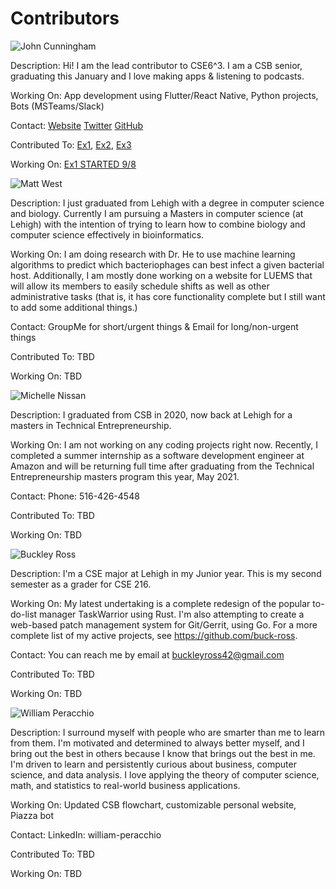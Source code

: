 # Contributors

![John Cunningham](https://i.ibb.co/KsrHKy8/1.png)

Description: Hi! I am the lead contributor to CSE6^3. I am a CSB senior, graduating this January and I love making apps & listening to podcasts.

Working On: App development using Flutter/React Native, Python projects, Bots (MSTeams/Slack)

Contact: [Website](www.johncunnigham.co) [Twitter](https://twitter.com/cunningham_code) [GitHub](https://github.com/cunningham-code)

Contributed To: [Ex1](https://github.com/cunningham-code), [Ex2](https://github.com/cunningham-code), [Ex3](https://github.com/cunningham-code)

Working On: [Ex1 STARTED 9/8](https://github.com/cunningham-code)

![Matt West](https://i.ibb.co/4N5x93C/4.png)

Description: I just graduated from Lehigh with a degree in computer science and biology. Currently I am pursuing a Masters in computer science (at Lehigh) with the intention of trying to learn how to combine biology and computer science effectively in bioinformatics.

Working On: I am doing research with Dr. He to use machine learning algorithms to predict which bacteriophages can best infect a given bacterial host. Additionally, I am mostly done working on a website for LUEMS that will allow its members to easily schedule shifts as well as other administrative tasks (that is, it has core functionality complete but I still want to add some additional things.)

Contact: GroupMe for short/urgent things & Email for long/non-urgent things

Contributed To: TBD

Working On: TBD

![Michelle Nissan](https://i.ibb.co/t8Tz5ms/3.png)

Description: I graduated from CSB in 2020, now back at Lehigh for a masters in Technical Entrepreneurship.

Working On: I am not working on any coding projects right now. Recently, I completed a summer internship as a software development engineer at Amazon and will be returning full time after graduating from the Technical Entrepreneurship masters program this year, May 2021.

Contact: Phone: 516-426-4548

Contributed To: TBD

Working On: TBD

![Buckley Ross](https://i.ibb.co/BzzB4mH/2.png)

Description: I'm a CSE major at Lehigh in my Junior year. This is my second semester as a grader for CSE 216.

Working On: My latest undertaking is a complete redesign of the popular to-do-list manager TaskWarrior using Rust. I'm also attempting to create a web-based patch management system for Git/Gerrit, using Go. For a more complete list of my active projects, see https://github.com/buck-ross.

Contact: You can reach me by email at buckleyross42@gmail.com

Contributed To: TBD

Working On: TBD

![William Peracchio](https://i.ibb.co/PQJ1ZSg/6.png)

Description: I surround myself with people who are smarter than me to learn from them. I'm motivated and determined to always better myself, and I bring out the best in others because I know that brings out the best in me. I'm driven to learn and persistently curious about business, computer science, and data analysis. I love applying the theory of computer science, math, and statistics to real-world business applications.

Working On: Updated CSB flowchart, customizable personal website, Piazza bot

Contact: LinkedIn: william-peracchio

Contributed To: TBD

Working On: TBD
